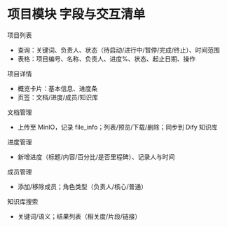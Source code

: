 # 项目模块 字段与交互清单

项目列表
- 查询：关键词、负责人、状态（待启动/进行中/暂停/完成/终止）、时间范围
- 表格：项目编号、名称、负责人、进度%、状态、起止日期、操作

项目详情
- 概览卡片：基本信息、进度条
- 页签：文档/进度/成员/知识库

文档管理
- 上传至 MinIO，记录 file_info；列表/预览/下载/删除；同步到 Dify 知识库

进度管理
- 新增进度（标题/内容/百分比/是否里程碑）、记录人与时间

成员管理
- 添加/移除成员；角色类型（负责人/核心/普通）

知识库搜索
- 关键词/语义；结果列表（相关度/片段/链接）
